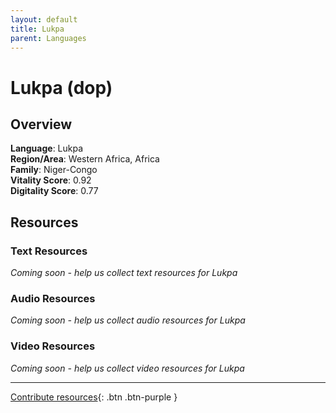 ```yaml
---
layout: default
title: Lukpa
parent: Languages
---
```


# Lukpa (dop)

## Overview

**Language**: Lukpa  
**Region/Area**: Western Africa, Africa  
**Family**: Niger-Congo  
**Vitality Score**: 0.92  
**Digitality Score**: 0.77  

## Resources

### Text Resources
*Coming soon - help us collect text resources for Lukpa*

### Audio Resources
*Coming soon - help us collect audio resources for Lukpa*

### Video Resources
*Coming soon - help us collect video resources for Lukpa*

---

[Contribute resources](https://fairtrain.github.io/){: .btn .btn-purple }
